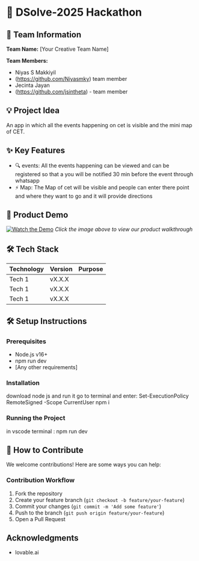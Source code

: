 # 🚀 DSolve-2025 Hackathon

## 👥 Team Information
**Team Name:** [Your Creative Team Name]  

**Team Members:**
- Niyas S Makkiyil
- (https://github.com/Niyasmky) team member
- Jecinta Jayan
- (https://github.com/jsintheta) - team member

## 💡 Project Idea
An app in which all the events happening on cet is visible and the mini map of CET.

## ✨ Key Features
- 🔍 events: All the events happening can be viewed and can be registered so that a you will be notified 30 min before the event through whatsapp
- ⚡ Map: The Map of cet will be visible and people can enter there point and where they want to go and it will provide directions 
  

## 🎥 Product Demo
[![Watch the Demo](https://via.placeholder.com/300x200?text=Click+for+Demo+Video)](https://youtube.com/link-to-video)
*Click the image above to view our product walkthrough*

## 🛠️ Tech Stack
| Technology | Version | Purpose |
|------------|---------|---------|
| Tech 1     | vX.X.X  |         |
| Tech 1     | vX.X.X  |         |
| Tech 1     | vX.X.X  |         |

## 🛠️ Setup Instructions

### Prerequisites
- Node.js v16+
- npm run dev
- [Any other requirements]

### Installation
download node js and run it
go to terminal and enter: 
Set-ExecutionPolicy RemoteSigned -Scope CurrentUser
npm i


### Running the Project
in vscode terminal :
npm run dev


## 🤝 How to Contribute
We welcome contributions! Here are some ways you can help:


### Contribution Workflow
1. Fork the repository
2. Create your feature branch (`git checkout -b feature/your-feature`)
3. Commit your changes (`git commit -m 'Add some feature'`)
4. Push to the branch (`git push origin feature/your-feature`)
5. Open a Pull Request


## Acknowledgments
- lovable.ai
